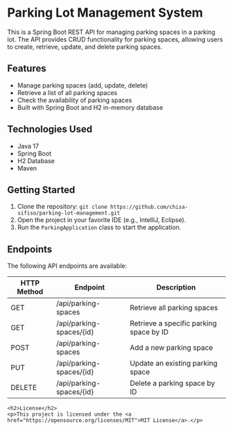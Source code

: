<!DOCTYPE html>
<html>
<head>
    <title>Parking Lot Management System</title>
</head>
<body>
    <h1>Parking Lot Management System</h1>
    <p>This is a Spring Boot REST API for managing parking spaces in a parking lot. The API provides CRUD functionality for parking spaces, allowing users to create, retrieve, update, and delete parking spaces.</p>

   <h2>Features</h2>
    <ul>
        <li>Manage parking spaces (add, update, delete)</li>
        <li>Retrieve a list of all parking spaces</li>
        <li>Check the availability of parking spaces</li>
        <li>Built with Spring Boot and H2 in-memory database</li>
    </ul>

  <h2>Technologies Used</h2>
    <ul>
        <li>Java 17</li>
        <li>Spring Boot</li>
        <li>H2 Database</li>
        <li>Maven</li>
    </ul>
    <h2>Getting Started</h2>
    <ol>
        <li>Clone the repository: <code>git clone https://github.com/chisa-sifiso/parking-lot-management.git</code></li>
        <li>Open the project in your favorite IDE (e.g., IntelliJ, Eclipse).</li>
        <li>Run the <code>ParkingApplication</code> class to start the application.</li>
    </ol>

   <h2>Endpoints</h2>
    <p>The following API endpoints are available:</p>
    <table>
        <thead>
            <tr>
                <th>HTTP Method</th>
                <th>Endpoint</th>
                <th>Description</th>
            </tr>
        </thead>
        <tbody>
            <tr>
                <td>GET</td>
                <td>/api/parking-spaces</td>
                <td>Retrieve all parking spaces</td>
            </tr>
            <tr>
                <td>GET</td>
                <td>/api/parking-spaces/{id}</td>
                <td>Retrieve a specific parking space by ID</td>
            </tr>
            <tr>
                <td>POST</td>
                <td>/api/parking-spaces</td>
                <td>Add a new parking space</td>
            </tr>
            <tr>
                <td>PUT</td>
                <td>/api/parking-spaces/{id}</td>
                <td>Update an existing parking space</td>
            </tr>
            <tr>
                <td>DELETE</td>
                <td>/api/parking-spaces/{id}</td>
                <td>Delete a parking space by ID</td>
            </tr>
        </tbody>
    </table>

    <h2>License</h2>
    <p>This project is licensed under the <a href="https://opensource.org/licenses/MIT">MIT License</a>.</p>
</body>
</html>
